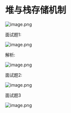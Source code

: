 # 堆与栈存储机制

![image.png](D:/%E6%96%87%E4%BB%B6/typora%E5%9B%BE%E7%89%87/1640526725342-0d8cce07-ffa1-44b4-bc29-2526064f9c88.webp)



面试题1:

![image.png](D:/%E6%96%87%E4%BB%B6/typora%E5%9B%BE%E7%89%87/1640526639717-c53bcc8f-3374-43bf-a206-b42553440ffb.webp)





解析:

![image.png](D:/%E6%96%87%E4%BB%B6/typora%E5%9B%BE%E7%89%87/1640526672412-1291642f-7ff2-419b-b9e1-b21cd5d6c938.webp)







面试题2:

![image.png](D:/%E6%96%87%E4%BB%B6/typora%E5%9B%BE%E7%89%87/1640538102909-cdcfb508-ca5f-4742-b0ae-f0d4bf88224c.webp)



面试题3

![image.png](D:/%E6%96%87%E4%BB%B6/typora%E5%9B%BE%E7%89%87/1640656546200-75509517-4082-453b-a38b-226fc26cf53f.webp)

# 